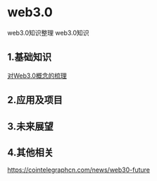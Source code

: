 # web3.0
web3.0知识整理 web3.0知识 
## 1.基础知识
[对Web3.0概念的梳理](https://rustmagazine.github.io/rust_magazine_2021/chapter_6/web3-part1.html)

## 2.应用及项目


## 3.未来展望



## 4.其他相关


https://cointelegraphcn.com/news/web30-future
